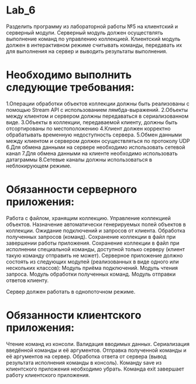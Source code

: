 # Lab_6

Разделить программу из лабораторной работы №5 на клиентский и серверный модули. Серверный модуль должен осуществлять выполнение команд по управлению коллекцией. Клиентский модуль должен в интерактивном режиме считывать команды, передавать их для выполнения на сервер и выводить результаты выполнения.

# Необходимо выполнить следующие требования:

1.Операции обработки объектов коллекции должны быть реализованы с помощью Stream API с использованием лямбда-выражений.
2.Объекты между клиентом и сервером должны передаваться в сериализованном виде.
3.Объекты в коллекции, передаваемой клиенту, должны быть отсортированы по местоположению
4.Клиент должен корректно обрабатывать временную недоступность сервера.
5.Обмен данными между клиентом и сервером должен осуществляться по протоколу UDP
6.Для обмена данными на сервере необходимо использовать сетевой канал
7.Для обмена данными на клиенте необходимо использовать датаграммы
8.Сетевые каналы должны использоваться в неблокирующем режиме.

# Обязанности серверного приложения:

Работа с файлом, хранящим коллекцию.
Управление коллекцией объектов.
Назначение автоматически генерируемых полей объектов в коллекции.
Ожидание подключений и запросов от клиента.
Обработка полученных запросов (команд).
Сохранение коллекции в файл при завершении работы приложения.
Сохранение коллекции в файл при исполнении специальной команды, доступной только серверу (клиент такую команду отправить не может).
Серверное приложение должно состоять из следующих модулей (реализованных в виде одного или нескольких классов):
Модуль приёма подключений.
Модуль чтения запроса.
Модуль обработки полученных команд.
Модуль отправки ответов клиенту.

Сервер должен работать в однопоточном режиме.

# Обязанности клиентского приложения:

Чтение команд из консоли.
Валидация вводимых данных.
Сериализация введённой команды и её аргументов.
Отправка полученной команды и её аргументов на сервер.
Обработка ответа от сервера (вывод результата исполнения команды в консоль).
Команду save из клиентского приложения необходимо убрать.
Команда exit завершает работу клиентского приложения.
